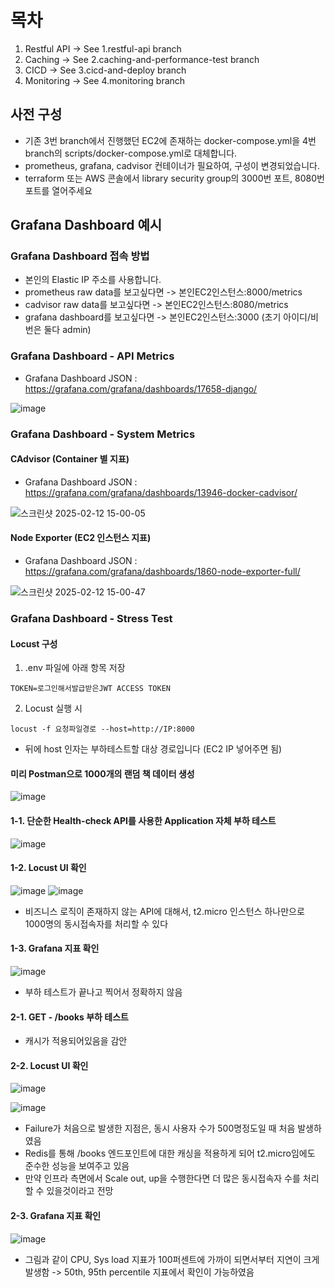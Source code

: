 # 목차

1. Restful API -> See 1.restful-api branch
2. Caching -> See 2.caching-and-performance-test branch
3. CICD -> See 3.cicd-and-deploy branch
4. Monitoring -> See 4.monitoring branch

## 사전 구성

- 기존 3번 branch에서 진행했던 EC2에 존재하는 docker-compose.yml을 4번 branch의 scripts/docker-compose.yml로 대체합니다.
- prometheus, grafana, cadvisor 컨테이너가 필요하여, 구성이 변경되었습니다.
- terraform 또는 AWS 콘솔에서 library security group의 3000번 포트, 8080번 포트를 열어주세요

## Grafana Dashboard 예시

### Grafana Dashboard 접속 방법
- 본인의 Elastic IP 주소를 사용합니다.
- prometheus raw data를 보고싶다면 -> 본인EC2인스턴스:8000/metrics
- cadvisor raw data를 보고싶다면 -> 본인EC2인스턴스:8080/metrics
- grafana dashboard를 보고싶다면 -> 본인EC2인스턴스:3000 (초기 아이디/비번은 둘다 admin)

### Grafana Dashboard - API Metrics
- Grafana Dashboard JSON : https://grafana.com/grafana/dashboards/17658-django/

![image](https://github.com/user-attachments/assets/5de3cb6d-87e3-45e6-8f6a-ab71975ce027)

### Grafana Dashboard - System Metrics

#### CAdvisor (Container 별 지표)

- Grafana Dashboard JSON : https://grafana.com/grafana/dashboards/13946-docker-cadvisor/

![스크린샷 2025-02-12 15-00-05](https://github.com/user-attachments/assets/cef40bb7-7934-4fc5-8204-fc1ce3cee509)

#### Node Exporter (EC2 인스턴스 지표)

- Grafana Dashboard JSON : https://grafana.com/grafana/dashboards/1860-node-exporter-full/

![스크린샷 2025-02-12 15-00-47](https://github.com/user-attachments/assets/dbc8a151-356f-43e5-aa24-4fa37e618e8f)

### Grafana Dashboard - Stress Test

#### Locust 구성

1. .env 파일에 아래 항목 저장
```text
TOKEN=로그인해서발급받은JWT ACCESS TOKEN
```

2. Locust 실행 시
```shell
locust -f 요청파일경로 --host=http://IP:8000
```
- 뒤에 host 인자는 부하테스트할 대상 경로입니다 (EC2 IP 넣어주면 됨)

#### 미리 Postman으로 1000개의 랜덤 책 데이터 생성

![image](https://github.com/user-attachments/assets/6839fef7-3f27-486f-8802-077cb8cdfe36)

#### 1-1. 단순한 Health-check API를 사용한 Application 자체 부하 테스트

![image](https://github.com/user-attachments/assets/7dbc160f-e724-4ea6-9eb6-4ceed29101e0)

#### 1-2. Locust UI 확인

![image](https://github.com/user-attachments/assets/7e010b01-e37c-43ed-ab9c-1512e5842f8f)
![image](https://github.com/user-attachments/assets/30c9d801-f753-4f38-b235-4650375c7064)

- 비즈니스 로직이 존재하지 않는 API에 대해서, t2.micro 인스턴스 하나만으로 1000명의 동시접속자를 처리할 수 있다

#### 1-3. Grafana 지표 확인
![image](https://github.com/user-attachments/assets/c6df3b36-dc62-4e8b-b657-bc3e9087dc50)
- 부하 테스트가 끝나고 찍어서 정확하지 않음

#### 2-1. GET - /books 부하 테스트
- 캐시가 적용되어있음을 감안
  
#### 2-2. Locust UI 확인
![image](https://github.com/user-attachments/assets/e24ad8f5-f235-4bff-a665-ce09b4d8e0b3)

![image](https://github.com/user-attachments/assets/7d0be7bd-5f3a-4a81-83b8-d7bda21d3dc6)
- Failure가 처음으로 발생한 지점은, 동시 사용자 수가 500명정도일 때 처음 발생하였음
- Redis를 통해 /books 엔드포인트에 대한 캐싱을 적용하게 되어 t2.micro임에도 준수한 성능을 보여주고 있음
- 만약 인프라 측면에서 Scale out, up을 수행한다면 더 많은 동시접속자 수를 처리할 수 있을것이라고 전망

#### 2-3. Grafana 지표 확인
![image](https://github.com/user-attachments/assets/9dcdfeaf-5aa0-4352-bf8b-9d82a44582c6)
- 그림과 같이 CPU, Sys load 지표가 100퍼센트에 가까이 되면서부터 지연이 크게 발생함 -> 50th, 95th percentile 지표에서 확인이 가능하였음






